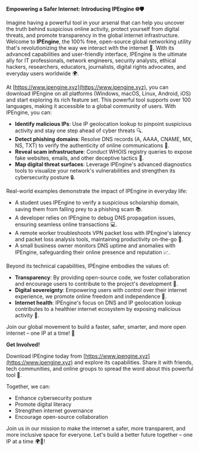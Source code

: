 **Empowering a Safer Internet: Introducing IPEngine 🌐🛡️**

Imagine having a powerful tool in your arsenal that can help you uncover the truth behind suspicious online activity, protect yourself from digital threats, and promote transparency in the global internet infrastructure. Welcome to **IPEngine**, the 100% free, open-source global networking utility that's revolutionizing the way we interact with the internet 🚀. With its advanced capabilities and user-friendly interface, IPEngine is the ultimate ally for IT professionals, network engineers, security analysts, ethical hackers, researchers, educators, journalists, digital rights advocates, and everyday users worldwide 🌍.

At [https://www.ipengine.xyz](https://www.ipengine.xyz), you can download IPEngine on all platforms (Windows, macOS, Linux, Android, iOS) and start exploring its rich feature set. This powerful tool supports over 100 languages, making it accessible to a global community of users. With IPEngine, you can:

* **Identify malicious IPs**: Use IP geolocation lookup to pinpoint suspicious activity and stay one step ahead of cyber threats 🔍.
* **Detect phishing domains**: Resolve DNS records (A, AAAA, CNAME, MX, NS, TXT) to verify the authenticity of online communications 📡.
* **Reveal scam infrastructure**: Conduct WHOIS registry queries to expose fake websites, emails, and other deceptive tactics 🚨.
* **Map digital threat surfaces**: Leverage IPEngine's advanced diagnostics tools to visualize your network's vulnerabilities and strengthen its cybersecurity posture 🔒.

Real-world examples demonstrate the impact of IPEngine in everyday life:

* A student uses IPEngine to verify a suspicious scholarship domain, saving them from falling prey to a phishing scam 📚.
* A developer relies on IPEngine to debug DNS propagation issues, ensuring seamless online transactions 💻.
* A remote worker troubleshoots VPN packet loss with IPEngine's latency and packet loss analysis tools, maintaining productivity on-the-go 🛫️.
* A small business owner monitors DNS uptime and anomalies with IPEngine, safeguarding their online presence and reputation 📈.

Beyond its technical capabilities, IPEngine embodies the values of:

* **Transparency**: By providing open-source code, we foster collaboration and encourage users to contribute to the project's development 🤝.
* **Digital sovereignty**: Empowering users with control over their internet experience, we promote online freedom and independence 🔑.
* **Internet health**: IPEngine's focus on DNS and IP geolocation lookup contributes to a healthier internet ecosystem by exposing malicious activity 🌟.

Join our global movement to build a faster, safer, smarter, and more open internet – one IP at a time! 🚀

**Get Involved!**

Download IPEngine today from [https://www.ipengine.xyz](https://www.ipengine.xyz) and explore its capabilities. Share it with friends, tech communities, and online groups to spread the word about this powerful tool 🔗.

Together, we can:

* Enhance cybersecurity posture
* Promote digital literacy
* Strengthen internet governance
* Encourage open-source collaboration

Join us in our mission to make the internet a safer, more transparent, and more inclusive space for everyone. Let's build a better future together – one IP at a time 🌍👥!